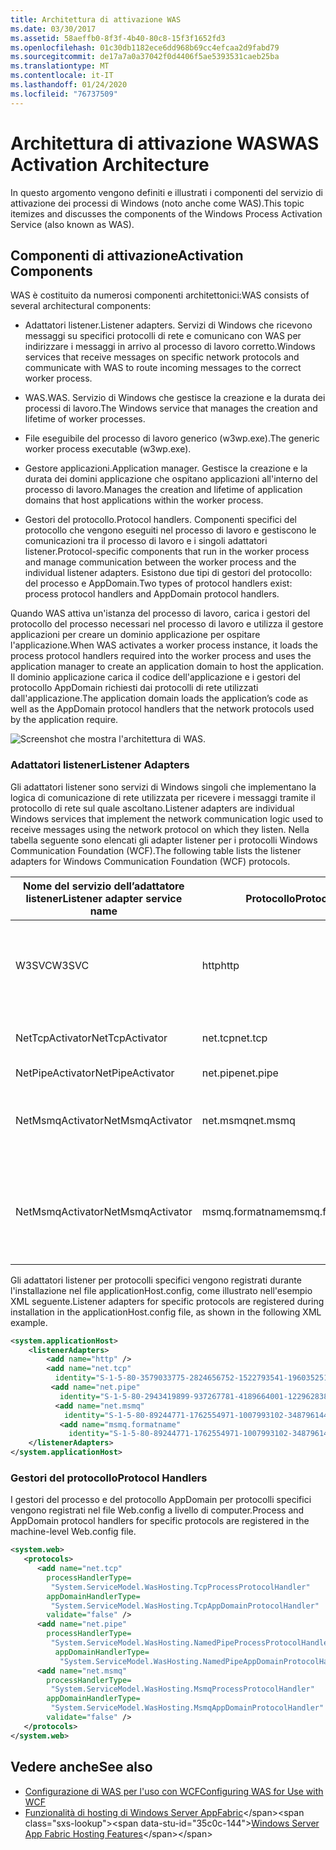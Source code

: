 ```yaml
---
title: Architettura di attivazione WAS
ms.date: 03/30/2017
ms.assetid: 58aeffb0-8f3f-4b40-80c8-15f3f1652fd3
ms.openlocfilehash: 01c30db1182ece6dd968b69cc4efcaa2d9fabd79
ms.sourcegitcommit: de17a7a0a37042f0d4406f5ae5393531caeb25ba
ms.translationtype: MT
ms.contentlocale: it-IT
ms.lasthandoff: 01/24/2020
ms.locfileid: "76737509"
---
```

# <a name="was-activation-architecture"></a><span data-ttu-id="35c0c-102">Architettura di attivazione WAS</span><span class="sxs-lookup"><span data-stu-id="35c0c-102">WAS Activation Architecture</span></span>
<span data-ttu-id="35c0c-103">In questo argomento vengono definiti e illustrati i componenti del servizio di attivazione dei processi di Windows (noto anche come WAS).</span><span class="sxs-lookup"><span data-stu-id="35c0c-103">This topic itemizes and discusses the components of the Windows Process Activation Service (also known as WAS).</span></span>  
  
## <a name="activation-components"></a><span data-ttu-id="35c0c-104">Componenti di attivazione</span><span class="sxs-lookup"><span data-stu-id="35c0c-104">Activation Components</span></span>  
 <span data-ttu-id="35c0c-105">WAS è costituito da numerosi componenti architettonici:</span><span class="sxs-lookup"><span data-stu-id="35c0c-105">WAS consists of several architectural components:</span></span>  
  
- <span data-ttu-id="35c0c-106">Adattatori listener.</span><span class="sxs-lookup"><span data-stu-id="35c0c-106">Listener adapters.</span></span> <span data-ttu-id="35c0c-107">Servizi di Windows che ricevono messaggi su specifici protocolli di rete e comunicano con WAS per indirizzare i messaggi in arrivo al processo di lavoro corretto.</span><span class="sxs-lookup"><span data-stu-id="35c0c-107">Windows services that receive messages on specific network protocols and communicate with WAS to route incoming messages to the correct worker process.</span></span>  
  
- <span data-ttu-id="35c0c-108">WAS.</span><span class="sxs-lookup"><span data-stu-id="35c0c-108">WAS.</span></span> <span data-ttu-id="35c0c-109">Servizio di Windows che gestisce la creazione e la durata dei processi di lavoro.</span><span class="sxs-lookup"><span data-stu-id="35c0c-109">The Windows service that manages the creation and lifetime of worker processes.</span></span>  
  
- <span data-ttu-id="35c0c-110">File eseguibile del processo di lavoro generico (w3wp.exe).</span><span class="sxs-lookup"><span data-stu-id="35c0c-110">The generic worker process executable (w3wp.exe).</span></span>  
  
- <span data-ttu-id="35c0c-111">Gestore applicazioni.</span><span class="sxs-lookup"><span data-stu-id="35c0c-111">Application manager.</span></span> <span data-ttu-id="35c0c-112">Gestisce la creazione e la durata dei domini applicazione che ospitano applicazioni all'interno del processo di lavoro.</span><span class="sxs-lookup"><span data-stu-id="35c0c-112">Manages the creation and lifetime of application domains that host applications within the worker process.</span></span>  
  
- <span data-ttu-id="35c0c-113">Gestori del protocollo.</span><span class="sxs-lookup"><span data-stu-id="35c0c-113">Protocol handlers.</span></span> <span data-ttu-id="35c0c-114">Componenti specifici del protocollo che vengono eseguiti nel processo di lavoro e gestiscono le comunicazioni tra il processo di lavoro e i singoli adattatori listener.</span><span class="sxs-lookup"><span data-stu-id="35c0c-114">Protocol-specific components that run in the worker process and manage communication between the worker process and the individual listener adapters.</span></span> <span data-ttu-id="35c0c-115">Esistono due tipi di gestori del protocollo: del processo e AppDomain.</span><span class="sxs-lookup"><span data-stu-id="35c0c-115">Two types of protocol handlers exist: process protocol handlers and AppDomain protocol handlers.</span></span>  
  
 <span data-ttu-id="35c0c-116">Quando WAS attiva un'istanza del processo di lavoro, carica i gestori del protocollo del processo necessari nel processo di lavoro e utilizza il gestore applicazioni per creare un dominio applicazione per ospitare l'applicazione.</span><span class="sxs-lookup"><span data-stu-id="35c0c-116">When WAS activates a worker process instance, it loads the process protocol handlers required into the worker process and uses the application manager to create an application domain to host the application.</span></span> <span data-ttu-id="35c0c-117">Il dominio applicazione carica il codice dell'applicazione e i gestori del protocollo AppDomain richiesti dai protocolli di rete utilizzati dall'applicazione.</span><span class="sxs-lookup"><span data-stu-id="35c0c-117">The application domain loads the application’s code as well as the AppDomain protocol handlers that the network protocols used by the application require.</span></span>  
  
 ![Screenshot che mostra l'architettura di WAS.](./media/was-activation-architecture/windows-process-application-service-architecture.gif)  
  
### <a name="listener-adapters"></a><span data-ttu-id="35c0c-119">Adattatori listener</span><span class="sxs-lookup"><span data-stu-id="35c0c-119">Listener Adapters</span></span>  
 <span data-ttu-id="35c0c-120">Gli adattatori listener sono servizi di Windows singoli che implementano la logica di comunicazione di rete utilizzata per ricevere i messaggi tramite il protocollo di rete sul quale ascoltano.</span><span class="sxs-lookup"><span data-stu-id="35c0c-120">Listener adapters are individual Windows services that implement the network communication logic used to receive messages using the network protocol on which they listen.</span></span> <span data-ttu-id="35c0c-121">Nella tabella seguente sono elencati gli adapter listener per i protocolli Windows Communication Foundation (WCF).</span><span class="sxs-lookup"><span data-stu-id="35c0c-121">The following table lists the listener adapters for Windows Communication Foundation (WCF) protocols.</span></span>  
  
|<span data-ttu-id="35c0c-122">Nome del servizio dell’adattatore listener</span><span class="sxs-lookup"><span data-stu-id="35c0c-122">Listener adapter service name</span></span>|<span data-ttu-id="35c0c-123">Protocollo</span><span class="sxs-lookup"><span data-stu-id="35c0c-123">Protocol</span></span>|<span data-ttu-id="35c0c-124">Note</span><span class="sxs-lookup"><span data-stu-id="35c0c-124">Notes</span></span>|  
|-----------------------------------|--------------|-----------|  
|<span data-ttu-id="35c0c-125">W3SVC</span><span class="sxs-lookup"><span data-stu-id="35c0c-125">W3SVC</span></span>|<span data-ttu-id="35c0c-126">http</span><span class="sxs-lookup"><span data-stu-id="35c0c-126">http</span></span>|<span data-ttu-id="35c0c-127">Componente comune che fornisce l'attivazione HTTP sia per IIS 7,0 che per WCF.</span><span class="sxs-lookup"><span data-stu-id="35c0c-127">Common component that provides HTTP activation for both IIS 7.0 and WCF.</span></span>|  
|<span data-ttu-id="35c0c-128">NetTcpActivator</span><span class="sxs-lookup"><span data-stu-id="35c0c-128">NetTcpActivator</span></span>|<span data-ttu-id="35c0c-129">net.tcp</span><span class="sxs-lookup"><span data-stu-id="35c0c-129">net.tcp</span></span>|<span data-ttu-id="35c0c-130">Dipende dal servizio NetTcpPortSharing.</span><span class="sxs-lookup"><span data-stu-id="35c0c-130">Depends on the NetTcpPortSharing service.</span></span>|  
|<span data-ttu-id="35c0c-131">NetPipeActivator</span><span class="sxs-lookup"><span data-stu-id="35c0c-131">NetPipeActivator</span></span>|<span data-ttu-id="35c0c-132">net.pipe</span><span class="sxs-lookup"><span data-stu-id="35c0c-132">net.pipe</span></span>||  
|<span data-ttu-id="35c0c-133">NetMsmqActivator</span><span class="sxs-lookup"><span data-stu-id="35c0c-133">NetMsmqActivator</span></span>|<span data-ttu-id="35c0c-134">net.msmq</span><span class="sxs-lookup"><span data-stu-id="35c0c-134">net.msmq</span></span>|<span data-ttu-id="35c0c-135">Per l'utilizzo con le applicazioni di Accodamento messaggi basate su WCF.</span><span class="sxs-lookup"><span data-stu-id="35c0c-135">For use with WCF-based Message Queuing applications.</span></span>|  
|<span data-ttu-id="35c0c-136">NetMsmqActivator</span><span class="sxs-lookup"><span data-stu-id="35c0c-136">NetMsmqActivator</span></span>|<span data-ttu-id="35c0c-137">msmq.formatname</span><span class="sxs-lookup"><span data-stu-id="35c0c-137">msmq.formatname</span></span>|<span data-ttu-id="35c0c-138">Fornisce la compatibilità delle applicazioni di accodamento messaggi esistenti con le versioni precedenti.</span><span class="sxs-lookup"><span data-stu-id="35c0c-138">Provides backwards compatibility with existing Message Queuing applications.</span></span>|  
  
 <span data-ttu-id="35c0c-139">Gli adattatori listener per protocolli specifici vengono registrati durante l'installazione nel file applicationHost.config, come illustrato nell'esempio XML seguente.</span><span class="sxs-lookup"><span data-stu-id="35c0c-139">Listener adapters for specific protocols are registered during installation in the applicationHost.config file, as shown in the following XML example.</span></span>  
  
```xml  
<system.applicationHost>  
    <listenerAdapters>  
        <add name="http" />  
        <add name="net.tcp"   
          identity="S-1-5-80-3579033775-2824656752-1522793541-1960352512-462907086" />  
         <add name="net.pipe"   
           identity="S-1-5-80-2943419899-937267781-4189664001-1229628381-3982115073" />  
          <add name="net.msmq"   
            identity="S-1-5-80-89244771-1762554971-1007993102-348796144-2203111529" />  
           <add name="msmq.formatname"   
             identity="S-1-5-80-89244771-1762554971-1007993102-348796144-2203111529" />  
    </listenerAdapters>  
</system.applicationHost>  
```  
  
### <a name="protocol-handlers"></a><span data-ttu-id="35c0c-140">Gestori del protocollo</span><span class="sxs-lookup"><span data-stu-id="35c0c-140">Protocol Handlers</span></span>  
 <span data-ttu-id="35c0c-141">I gestori del processo e del protocollo AppDomain per protocolli specifici vengono registrati nel file Web.config a livello di computer.</span><span class="sxs-lookup"><span data-stu-id="35c0c-141">Process and AppDomain protocol handlers for specific protocols are registered in the machine-level Web.config file.</span></span>  
  
```xml  
<system.web>  
   <protocols>  
      <add name="net.tcp"   
        processHandlerType=  
         "System.ServiceModel.WasHosting.TcpProcessProtocolHandler"  
        appDomainHandlerType=  
         "System.ServiceModel.WasHosting.TcpAppDomainProtocolHandler"  
        validate="false" />  
      <add name="net.pipe"   
        processHandlerType=  
         "System.ServiceModel.WasHosting.NamedPipeProcessProtocolHandler"  
          appDomainHandlerType=  
           "System.ServiceModel.WasHosting.NamedPipeAppDomainProtocolHandler"/>  
      <add name="net.msmq"  
        processHandlerType=  
         "System.ServiceModel.WasHosting.MsmqProcessProtocolHandler"  
        appDomainHandlerType=  
         "System.ServiceModel.WasHosting.MsmqAppDomainProtocolHandler"  
        validate="false" />  
   </protocols>  
</system.web>  
```  
  
## <a name="see-also"></a><span data-ttu-id="35c0c-142">Vedere anche</span><span class="sxs-lookup"><span data-stu-id="35c0c-142">See also</span></span>

- [<span data-ttu-id="35c0c-143">Configurazione di WAS per l'uso con WCF</span><span class="sxs-lookup"><span data-stu-id="35c0c-143">Configuring WAS for Use with WCF</span></span>](../../../../docs/framework/wcf/feature-details/configuring-the-wpa--service-for-use-with-wcf.md)
- <span data-ttu-id="35c0c-144">[Funzionalità di hosting di Windows Server AppFabric](https://docs.microsoft.com/previous-versions/appfabric/ee677189(v=azure.10))</span><span class="sxs-lookup"><span data-stu-id="35c0c-144">[Windows Server App Fabric Hosting Features](https://docs.microsoft.com/previous-versions/appfabric/ee677189(v=azure.10))</span></span>
